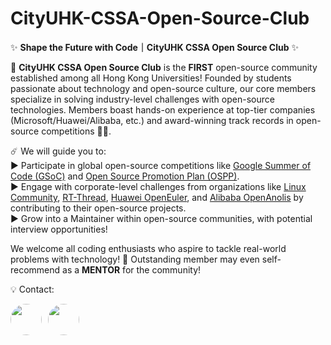 # CityUHK-CSSA-Open-Source-Club

✨ **Shape the Future with Code｜CityUHK CSSA Open Source Club** ✨  

📍 **CityUHK CSSA Open Source Club** is the **FIRST** open-source community established among all Hong Kong Universities! Founded by students passionate about technology and open-source culture, our core members specialize in solving industry-level challenges with open-source technologies. Members boast hands-on experience at top-tier companies (Microsoft/Huawei/Alibaba, etc.) and award-winning track records in open-source competitions 🫶🏻.  

☄️ We will guide you to:  
▶ Participate in global open-source competitions like [Google Summer of Code (GSoC)](https://summerofcode.withgoogle.com/) and [Open Source Promotion Plan (OSPP)](https://summer-ospp.ac.cn/).  
▶ Engage with corporate-level challenges from organizations like [Linux Community](https://github.com/torvalds/linux), [RT-Thread](https://www.rt-thread.io/), [Huawei OpenEuler](https://www.openeuler.org/en/), and [Alibaba OpenAnolis](https://openanolis.cn/?lang=en) by contributing to their open-source projects.  
▶ Grow into a Maintainer within open-source communities, with potential interview opportunities!  

We welcome all coding enthusiasts who aspire to tackle real-world problems with technology! 🚀 Outstanding member may even self-recommend as a **MENTOR** for the community!

💡 Contact: 
<div style="display: flex; gap: 10px;">
  <a href="https://github.com/SeanLmax">
    <img src="https://avatars.githubusercontent.com/SeanLmax" width="50px" height="50px" style="border-radius: 50%"/>
  </a>
  <a href="https://github.com/xxyuue">
    <img src="https://avatars.githubusercontent.com/xxyuue" width="50px" height="50px" style="border-radius: 50%"/>
  </a>
</div>
